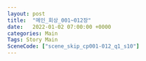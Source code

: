 ```yaml
---
layout: post
title:  "메인_회상_001~012장"
date:   2022-01-02 07:00:00 +0000
categories: Main
Tags: Story Main
SceneCode: ["scene_skip_cp001-012_q1_s10"]
---
```

